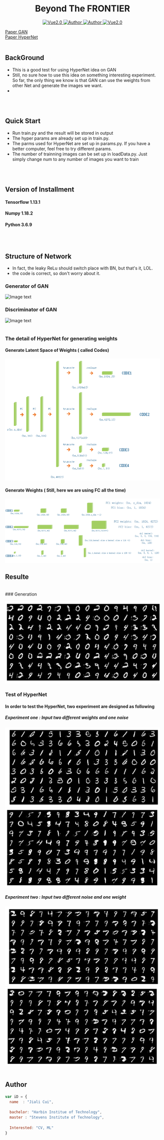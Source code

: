 

<h1 align="center">Beyond The FRONTIER</h1>

<p align="center">
    <a href="https://www.tensorflow.org/">
        <img src="https://img.shields.io/badge/Tensorflow-1.13-green" alt="Vue2.0">
    </a>
    <a href="https://github.com/CuiJiali-CV/">
        <img src="https://img.shields.io/badge/Author-JialiCui-blueviolet" alt="Author">
    </a>
    <a href="https://github.com/CuiJiali-CV/">
        <img src="https://img.shields.io/badge/Email-cuijiali961224@gmail.com-blueviolet" alt="Author">
    </a>
    <a href="https://www.stevens.edu/">
        <img src="https://img.shields.io/badge/College-SIT-green" alt="Vue2.0">
    </a>
</p>

[Paper GAN](https://arxiv.org/pdf/1406.2661.pdf)<br />
[Paper HyperNet](https://arxiv.org/pdf/1905.02898.pdf)
<br /><br />
## BackGround

* This is a good test for using HyperNet idea on GAN
* Still, no sure how to use this idea on something interesting experiment. So far, the only thing we know is that GAN can use the weights from other Net and generate the images we want.
* 

<br /><br />
## Quick Start
* Run train.py and the result will be stored in output
* The hyper params are already set up in train.py.
* The parms used for HyperNet are set up in params.py. If you have a better computer, feel free to try different params.
* The number of trainning images can be set up in loadData.py. Just simply change num to any number of images you want to train

<br /><br />
## Version of Installment
#### Tensorflow 1.13.1
#### Numpy 1.18.2
#### Python 3.6.9  

<br /><br />
## Structure of Network  
* In fact, the leaky ReLu should switch place with BN, but that's it, LOL.
* the code is correct, so don't worry about it.

### Generator of GAN
 ![Image text](https://github.com/CuiJiali-CV/cGAN/raw/master/Generator.png)
### Discriminator of GAN
 ![Image text](https://github.com/CuiJiali-CV/cGAN/raw/master/Discriminator.png)
 <br /><br />
### The detail of HyperNet for generating weights 
#### Generate Latent Space of Weights ( called Codes)
 ![Image text](https://github.com/CuiJiali-CV/HyperNet-GAN/raw/master/Codes_generated.png)
#### Generate Weights ( Still, here we are using FC all the time)
 ![Image text](https://github.com/CuiJiali-CV/HyperNet-GAN/raw/master/weightsGenerate.png)

## Resulte
<br />
### Generation

![Image text](https://github.com/CuiJiali-CV/HyperNet-GAN/raw/master/Generation.png)
 
### Test of HyperNet
#### In order to test the HyperNet, two experiment are designed as following
##### Experiment one : Input two different weights and one noise
 ![Image text](https://github.com/CuiJiali-CV/HyperNet-GAN/raw/master/diff_weights_same_z1.png)
 ![Image text](https://github.com/CuiJiali-CV/HyperNet-GAN/raw/master/diff_weights_same_z2.png)
##### Experiment two : Input two different noise and one weight
 ![Image text](https://github.com/CuiJiali-CV/HyperNet-GAN/blob/master/diff_z_same_weight1.png)
 ![Image text](https://github.com/CuiJiali-CV/HyperNet-GAN/blob/master/diff_z_same_weight2.png)
<br /><br />
## Author

```javascript
var iD = {
  name  : "Jiali Cui",
  
  bachelor: "Harbin Institue of Technology",
  master : "Stevens Institute of Technology",
  
  Interested: "CV, ML"
}
```
